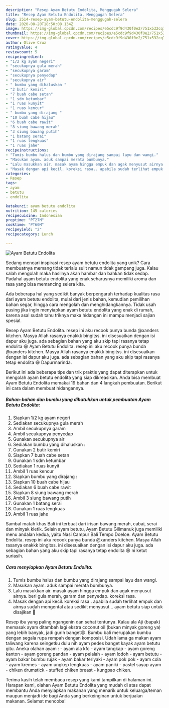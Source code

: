 ```yaml
---
description: "Resep Ayam Betutu Endolita, Menggugah Selera"
title: "Resep Ayam Betutu Endolita, Menggugah Selera"
slug: 2514-resep-ayam-betutu-endolita-menggugah-selera
date: 2020-08-20T18:50:08.134Z
image: https://img-global.cpcdn.com/recipes/e5cdc9f9d430f0e2/751x532cq70/ayam-betutu-endolita-foto-resep-utama.jpg
thumbnail: https://img-global.cpcdn.com/recipes/e5cdc9f9d430f0e2/751x532cq70/ayam-betutu-endolita-foto-resep-utama.jpg
cover: https://img-global.cpcdn.com/recipes/e5cdc9f9d430f0e2/751x532cq70/ayam-betutu-endolita-foto-resep-utama.jpg
author: Olive Cruz
ratingvalue: 4
reviewcount: 5
recipeingredient:
- "1/2 kg ayam negeri"
- "secukupnya gula merah"
- "secukupnya garam"
- "secukupnya penyedap"
- "secukupnya air"
- " bumbu yang dihaluskan "
- "2 butir kemiri"
- "7 buah cabe setan"
- "1 sdm ketumbar"
- "1 ruas kunyit"
- "1 ruas kencur"
- " bumbu yang dirajang "
- "10 buah cabe hijau"
- "6 buah cabe rawit"
- "8 siung bawang merah"
- "3 siung bawang putih"
- "1 batang serai"
- "1 ruas lengkuas"
- "1 ruas jahe"
recipeinstructions:
- "Tumis bumbu halus dan bumbu yang dirajang sampai layu dan wangi."
- "Masukan ayam. aduk sampai merata bumbunya."
- "Lalu masukkan air. masak ayam hingga empuk dan agak menyusut airnya. beri gula merah, garam dan penyedap. koreksi rasa."
- "Masak dengan api kecil. koreksi rasa.. apabila sudah terlihat empuk dan airnya sudah mengental atau sedikit menyusut... ayam betutu siap untuk disajikan 💛"
categories:
- Resep
tags:
- ayam
- betutu
- endolita

katakunci: ayam betutu endolita 
nutrition: 145 calories
recipecuisine: Indonesian
preptime: "PT27M"
cooktime: "PT60M"
recipeyield: "2"
recipecategory: Lunch

---
```



![Ayam Betutu Endolita](https://img-global.cpcdn.com/recipes/e5cdc9f9d430f0e2/751x532cq70/ayam-betutu-endolita-foto-resep-utama.jpg)

Sedang mencari inspirasi resep ayam betutu endolita yang unik? Cara membuatnya memang tidak terlalu sulit namun tidak gampang juga. Kalau salah mengolah maka hasilnya akan hambar dan bahkan tidak sedap. Padahal ayam betutu endolita yang enak seharusnya memiliki aroma dan rasa yang bisa memancing selera kita.

Ada beberapa hal yang sedikit banyak berpengaruh terhadap kualitas rasa dari ayam betutu endolita, mulai dari jenis bahan, kemudian pemilihan bahan segar, hingga cara mengolah dan menghidangkannya. Tidak usah pusing jika ingin menyiapkan ayam betutu endolita yang enak di rumah, karena asal sudah tahu triknya maka hidangan ini mampu menjadi sajian spesial.

Resep Ayam Betutu Endolita. resep ini aku recook punya bunda @xanders kitchen. Masya Allah rasanya enakkk bingitss. ini disesuaikan dengan isi dapur aku juga. ada sebagian bahan yang aku skip tapi rasanya tetap endolita 😆 Ayam Betutu Endolita. resep ini aku recook punya bunda @xanders kitchen. Masya Allah rasanya enakkk bingitss. ini disesuaikan dengan isi dapur aku juga. ada sebagian bahan yang aku skip tapi rasanya tetap endolita 😆 Dapurmarinda.


Berikut ini ada beberapa tips dan trik praktis yang dapat diterapkan untuk mengolah ayam betutu endolita yang siap dikreasikan. Anda bisa membuat Ayam Betutu Endolita memakai 19 bahan dan 4 langkah pembuatan. Berikut ini cara dalam membuat hidangannya.

<!--inarticleads1-->

##### Bahan-bahan dan bumbu yang dibutuhkan untuk pembuatan Ayam Betutu Endolita:

1. Siapkan 1/2 kg ayam negeri
1. Sediakan secukupnya gula merah
1. Ambil secukupnya garam
1. Ambil secukupnya penyedap
1. Gunakan secukupnya air
1. Sediakan  bumbu yang dihaluskan :
1. Gunakan 2 butir kemiri
1. Siapkan 7 buah cabe setan
1. Gunakan 1 sdm ketumbar
1. Sediakan 1 ruas kunyit
1. Ambil 1 ruas kencur
1. Siapkan  bumbu yang dirajang :
1. Siapkan 10 buah cabe hijau
1. Sediakan 6 buah cabe rawit
1. Siapkan 8 siung bawang merah
1. Ambil 3 siung bawang putih
1. Gunakan 1 batang serai
1. Gunakan 1 ruas lengkuas
1. Ambil 1 ruas jahe


Sambal matah khas Bali ini terbuat dari irisan bawang merah, cabai, serai dan minyak kletik. Selain ayam betutu, Ayam Betutu Gilimanuk juga memiliki menu andalan kedua, yaitu Nasi Campur Bali Tempo Doeloe. Ayam Betutu Endolita. resep ini aku recook punya bunda @xanders kitchen. Masya Allah rasanya enakkk bingitss. ini disesuaikan dengan isi dapur aku juga. ada sebagian bahan yang aku skip tapi rasanya tetap endolita 😆 ni ketut suriasih. 

<!--inarticleads2-->

##### Cara menyiapkan Ayam Betutu Endolita:

1. Tumis bumbu halus dan bumbu yang dirajang sampai layu dan wangi.
1. Masukan ayam. aduk sampai merata bumbunya.
1. Lalu masukkan air. masak ayam hingga empuk dan agak menyusut airnya. beri gula merah, garam dan penyedap. koreksi rasa.
1. Masak dengan api kecil. koreksi rasa.. apabila sudah terlihat empuk dan airnya sudah mengental atau sedikit menyusut... ayam betutu siap untuk disajikan 💛


Resep ibu yang paling ngangenin dan sehat tentunya. Kalau ala Aji (bapak) memasak ayam ditambah lagi ekstra coconut oil (bukan minyak goreng ya) yang lebih banyak, jadi gurih banget😍. Bumbu bali merupakan bumbu dengan segala rupa rempah dengan komposisi. Udah lama ga makan ayam taliwang karena seingetku dulu nih ayam pedes banget kayak ayam betutu gitu. Aneka olahan ayam : - ayam ala kfc - ayam tangkap - ayam goreng kanton - ayam goreng pandan - ayam pelalah - ayam lodoh - ayam betutu - ayam bakar bumbu rujak - ayam bakar teriyaki - ayam pok pok - ayam cola - ayam kremes - ayam ungkep lengkuas - ayam paniki - pastel sayap ayam - chiken drumstick - stuffed chiken breast - kungpao chiken. 

Terima kasih telah membaca resep yang kami tampilkan di halaman ini. Harapan kami, olahan Ayam Betutu Endolita yang mudah di atas dapat membantu Anda menyiapkan makanan yang menarik untuk keluarga/teman maupun menjadi ide bagi Anda yang berkeinginan untuk berjualan makanan. Selamat mencoba!

